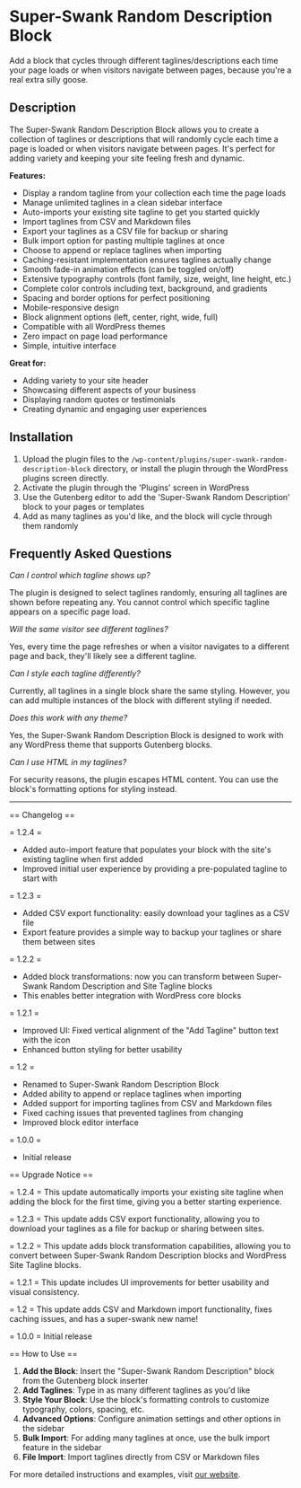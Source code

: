 # Super-Swank Random Description Block

Add a block that cycles through different taglines/descriptions each time your page loads or when visitors navigate between pages, because you're a real extra silly goose.

## Description

The Super-Swank Random Description Block allows you to create a collection of taglines or descriptions that will randomly cycle each time a page is loaded or when visitors navigate between pages. It's perfect for adding variety and keeping your site feeling fresh and dynamic.

**Features:**
* Display a random tagline from your collection each time the page loads
* Manage unlimited taglines in a clean sidebar interface
* Auto-imports your existing site tagline to get you started quickly
* Import taglines from CSV and Markdown files
* Export your taglines as a CSV file for backup or sharing
* Bulk import option for pasting multiple taglines at once
* Choose to append or replace taglines when importing
* Caching-resistant implementation ensures taglines actually change
* Smooth fade-in animation effects (can be toggled on/off)
* Extensive typography controls (font family, size, weight, line height, etc.)
* Complete color controls including text, background, and gradients
* Spacing and border options for perfect positioning
* Mobile-responsive design
* Block alignment options (left, center, right, wide, full)
* Compatible with all WordPress themes
* Zero impact on page load performance
* Simple, intuitive interface

**Great for:**
* Adding variety to your site header
* Showcasing different aspects of your business
* Displaying random quotes or testimonials
* Creating dynamic and engaging user experiences

## Installation

1. Upload the plugin files to the `/wp-content/plugins/super-swank-random-description-block` directory, or install the plugin through the WordPress plugins screen directly.
2. Activate the plugin through the 'Plugins' screen in WordPress
3. Use the Gutenberg editor to add the 'Super-Swank Random Description' block to your pages or templates
4. Add as many taglines as you'd like, and the block will cycle through them randomly

## Frequently Asked Questions

*Can I control which tagline shows up?*

The plugin is designed to select taglines randomly, ensuring all taglines are shown before repeating any. You cannot control which specific tagline appears on a specific page load.

*Will the same visitor see different taglines?*

Yes, every time the page refreshes or when a visitor navigates to a different page and back, they'll likely see a different tagline.

*Can I style each tagline differently?*

Currently, all taglines in a single block share the same styling. However, you can add multiple instances of the block with different styling if needed.

*Does this work with any theme?*

Yes, the Super-Swank Random Description Block is designed to work with any WordPress theme that supports Gutenberg blocks.

*Can I use HTML in my taglines?*

For security reasons, the plugin escapes HTML content. You can use the block's formatting options for styling instead.

---

== Changelog ==

= 1.2.4 =
* Added auto-import feature that populates your block with the site's existing tagline when first added
* Improved initial user experience by providing a pre-populated tagline to start with

= 1.2.3 =
* Added CSV export functionality: easily download your taglines as a CSV file
* Export feature provides a simple way to backup your taglines or share them between sites

= 1.2.2 =
* Added block transformations: now you can transform between Super-Swank Random Description and Site Tagline blocks
* This enables better integration with WordPress core blocks

= 1.2.1 =
* Improved UI: Fixed vertical alignment of the "Add Tagline" button text with the icon
* Enhanced button styling for better usability

= 1.2 =
* Renamed to Super-Swank Random Description Block
* Added ability to append or replace taglines when importing
* Added support for importing taglines from CSV and Markdown files
* Fixed caching issues that prevented taglines from changing
* Improved block editor interface

= 1.0.0 =
* Initial release

== Upgrade Notice ==

= 1.2.4 =
This update automatically imports your existing site tagline when adding the block for the first time, giving you a better starting experience.

= 1.2.3 =
This update adds CSV export functionality, allowing you to download your taglines as a file for backup or sharing between sites.

= 1.2.2 =
This update adds block transformation capabilities, allowing you to convert between Super-Swank Random Description blocks and WordPress Site Tagline blocks.

= 1.2.1 =
This update includes UI improvements for better usability and visual consistency.

= 1.2 =
This update adds CSV and Markdown import functionality, fixes caching issues, and has a super-swank new name!

= 1.0.0 =
Initial release

== How to Use ==

1. **Add the Block**: Insert the "Super-Swank Random Description" block from the Gutenberg block inserter
2. **Add Taglines**: Type in as many different taglines as you'd like
3. **Style Your Block**: Use the block's formatting controls to customize typography, colors, spacing, etc.
4. **Advanced Options**: Configure animation settings and other options in the sidebar
5. **Bulk Import**: For adding many taglines at once, use the bulk import feature in the sidebar
6. **File Import**: Import taglines directly from CSV or Markdown files


For more detailed instructions and examples, visit [our website](https://edequalsaweso.me/random-site-description).